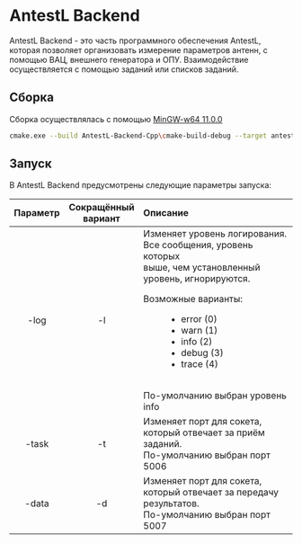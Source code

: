 # AntestL Backend
AntestL Backend - это часть программного обеспечения AntestL, которая
позволяет организовать измерение параметров антенн, с помощью ВАЦ, 
внешнего генератора и ОПУ. Взаимодействие осуществляется с помощью
заданий или списков заданий.

## Сборка
Сборка осуществлялась с помощью [MinGW-w64 11.0.0](https://github.com/skeeto/w64devkit/releases/download/v1.19.0/w64devkit-1.19.0.zip)
~~~bash
cmake.exe --build AntestL-Backend-Cpp\cmake-build-debug --target antestl_backend -- -j 6
~~~

## Запуск
В AntestL Backend предусмотрены следующие параметры запуска:

| **Параметр** | **Сокращённый <br/>вариант** | **Описание**                                                                                                                                                                                                                                                                                                  |  
|:------------:|:----------------------------:|:--------------------------------------------------------------------------------------------------------------------------------------------------------------------------------------------------------------------------------------------------------------------------------------------------------------|
|     -log     |              -l              | Изменяет уровень логирования. <br/> Все сообщения, уровень которых<br/>выше, чем установленный уровень, игнорируются.<br/><dl><dt>Возможные варианты:</dt><dd><ul><li>error (0)</li><li>warn (1)</li><li>info (2)</li><li>debug (3)</li><li>trace (4)</li><ul></dd></dl><br/>По-умолчанию выбран уровень info |
|    -task     |              -t              | Изменяет порт для сокета, который отвечает за приём заданий. <br/>По-умолчанию выбран порт 5006                                                                                                                                                                                                               |                                                                                                                                                                                                                                                                                     
|    -data     |              -d              | Изменяет порт для сокета, который отвечает за передачу результатов. <br/>По-умолчанию выбран порт 5007                                                                                                                                                                                                        |